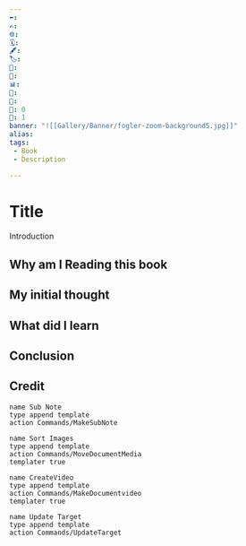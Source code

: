 ```yaml
---
⬅️: 
✍️: 
🌐: 
🗓️: 
🖋️: 
🏷️: 
🎫: 
🧾: 
📊: 
📑: 
🏁: 
🏹: 0
🎯: 1
banner: "![[Gallery/Banner/fogler-zoom-background5.jpg]]"
alias: 
tags: 
 - Book
 - Description

---
```


#  Title


Introduction

## Why am I Reading this book

## My initial thought


## What did I learn 

## Conclusion

## Credit

```button
name Sub Note
type append template
action Commands/MakeSubNote
```
```button
name Sort Images
type append template
action Commands/MoveDocumentMedia
templater true
```
```button
name CreateVideo
type append template
action Commands/MakeDocumentvideo
templater true
```
```button
name Update Target
type append template
action Commands/UpdateTarget
```